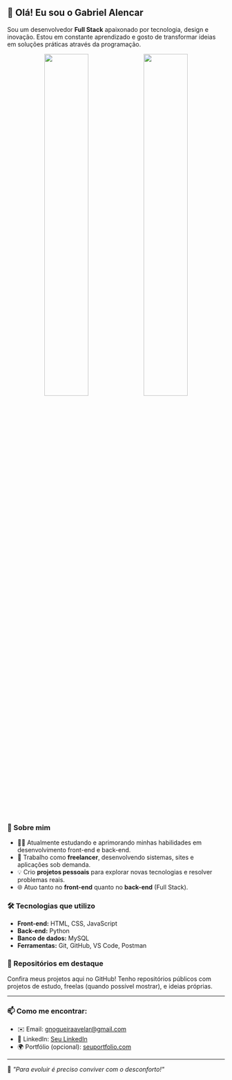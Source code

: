 ## 👋 Olá! Eu sou o Gabriel Alencar

Sou um desenvolvedor **Full Stack** apaixonado por tecnologia, design e inovação. Estou em constante aprendizado e gosto de transformar ideias em soluções práticas através da programação.

<div align="center">
  <img src="https://github-readme-stats.vercel.app/api?username=devGabrielAlencar&show_icons=true&theme=radical&count_private=true" width="45%"/>
  <img src="https://github-readme-stats.vercel.app/api/top-langs/?username=devGabrielAlencar&layout=compact&theme=radical" width="45%"/>
</div>

### 🚀 Sobre mim

- 👨‍💻 Atualmente estudando e aprimorando minhas habilidades em desenvolvimento front-end e back-end.
- 🔧 Trabalho como **freelancer**, desenvolvendo sistemas, sites e aplicações sob demanda.
- 💡 Crio **projetos pessoais** para explorar novas tecnologias e resolver problemas reais.
- 🌐 Atuo tanto no **front-end** quanto no **back-end** (Full Stack).

### 🛠️ Tecnologias que utilizo

- **Front-end:** HTML, CSS, JavaScript
- **Back-end:** Python
- **Banco de dados:** MySQL
- **Ferramentas:** Git, GitHub, VS Code, Postman


### 📁 Repositórios em destaque

Confira meus projetos aqui no GitHub! Tenho repositórios públicos com projetos de estudo, freelas (quando possível mostrar), e ideias próprias.

---

### 📫 Como me encontrar:

- ✉️ Email: gnogueiraavelar@gmail.com
- 💼 LinkedIn: [Seu LinkedIn](https://www.linkedin.com/in/seuperfil/)
- 🌍 Portfólio (opcional): [seuportfolio.com](https://seuportfolio.com)

---

🧠 *"Para evoluir é preciso conviver com o desconforto!"*  
